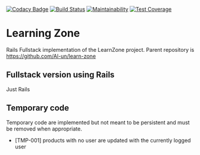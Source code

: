 [![Codacy Badge](https://api.codacy.com/project/badge/Grade/d454cfe5ab4e43f986d3f285b7806920)](https://app.codacy.com/app/alun.sng/learn-zone-rails?utm_source=github.com&utm_medium=referral&utm_content=Al-un/learn-zone-rails&utm_campaign=Badge_Grade_Settings)
[![Build Status](https://travis-ci.com/Al-un/learn-zone-rails.svg?branch=master)](https://travis-ci.com/Al-un/learn-zone-rails)
[![Maintainability](https://api.codeclimate.com/v1/badges/a1cd2c7d60769ef7a1b9/maintainability)](https://codeclimate.com/github/Al-un/learn-zone-rails/maintainability)
[![Test Coverage](https://api.codeclimate.com/v1/badges/a1cd2c7d60769ef7a1b9/test_coverage)](https://codeclimate.com/github/Al-un/learn-zone-rails/test_coverage)

# Learning Zone

Rails Fullstack implementation of the LearnZone project. Parent repository is 
https://github.com/Al-un/learn-zone

## Fullstack version using Rails

Just Rails

## Temporary code

Temporary code are implemented but not meant to be persistent and must be 
removed when appropriate.

 - [TMP-001] products with no user are updated with the currently logged user